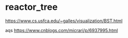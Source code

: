 # reactor_tree
https://www.cs.usfca.edu/~galles/visualization/BST.html

aqs
https://www.cnblogs.com/micrari/p/6937995.html
